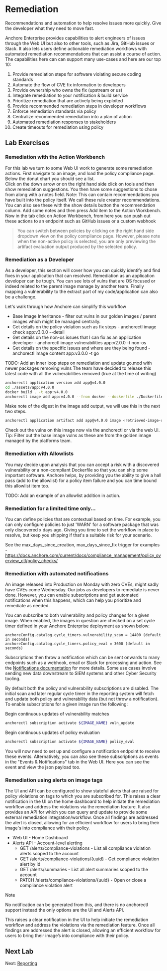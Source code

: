 # Remediation

Recommendations and automation to help resolve issues more quickly. Give the developer what they need to move fast.

Anchore Enterprise provides capabilities to alert engineers of issues through the Web UI but also to other tools, such as Jira, GitHub issues or Slack. 
It also lets users define actionable remediation workflows with automated remediation recommendations that can assist a course of action. 
The capabilities here can can support many use-cases and here are our top 10:

1. Provide remediation steps for software violating secure coding standards
2. Automate the flow of CVE fix information to developers
3. Provide ownership who owns the fix (upstream or us)
4. Integrate remediation to your notification & build service
5. Prioritize remediation that are actively being exploited
6. Provide recommended remediation steps in developer workflows
7. Enforce remediation standards via policy
8. Centralize recommended remediation into a plan of action
9. Automated remediation responses to stakeholders
10. Create timeouts for remediation using policy

## Lab Exercises

### Remediation with the Action Workbench

For this lab we turn to some Web UI work to generate some remediation actions.
First navigate to an image, and load the policy compliance page. Below the donut chart you should see a list.  
Click on the down arrow or on the right hand side click on tools and then show remediation suggestions.
You then have some suggestions to chose from along with a notes field. Note: This can contain recommendations you have built into the policy itself. 
We call these rule creator recommendations. You can also see these with the show details button the recommendation column.
Add some notes and then press Add item to the Action Workbench.
Now in the tab click on Action Workbench, from here you can push out these actions to an endpoint such as GitHub issues or a custom webhook

> You can switch between policies by clicking on the right hand side dropdown view on the policy compliance page. 
> However, please note when the non-active policy is selected, you are only previewing the artifact evaluation output produced by the selected policy.

### Remediation as a Developer

As a developer, this section will cover how you can quickly identify and find fixes in your application that can resolved.
Remediation as an application developer can be tough. You can see lots of vulns that are OS focused or indeed related to the parent image manage by another team.
Finally mapping a vulnerability to the extract part of my code/application can also be a challenge. 

Let's walk through how Anchore can simplify this workflow

- Base Image Inheritance - filter out vulns in our golden images / parent images which might be managed centrally.
- Get details on the policy violation such as fix steps - anchorectl image check app:v3.0.0 --detail
- Get details on the non-os issues that I can fix as an application developer - anchorectl image vulnerabilities app:v2.0.0 -t non-os
- Get details on the specific issues and where are they being found - anchorectl image content app:v3.0.0 -t go

TODO: Add an inner loop steps on remediation and update go.mod with newer packages removing vulns
The team have decided to release this latest code with all the vulnerabilities removed (true at the time of writing)
```bash
anchorectl application version add app@v4.0.0
cd ./assets/app:v4.0.0
docker build . -t app:v4.0.0
anchorectl image add app:v4.0.0 --from docker --dockerfile ./Dockerfile --force
```
Make note of the digest in the image add output, we will use this in the next two steps.
```bash
anchorectl application artifact add app@v4.0.0 image <retrieved-image-sha>
```
Check out the vulns on this image now via the anchorectl or via the web UI. Tip: Filter out the base image vulns as these are from the golden image managed by the platforms team.

### Remediation with Allowlists

You may decide upon analysis that you can accept a risk with a discovered vulnerability or a non-compliant Dockerfile so that you can ship some important software.
Anchore helps, by providing you the ability to give a hall pass (add to the allowlist) for a policy item failure and you can time bound this allowlist item too.

TODO: Add an example of an allowlist addition in action.

### Remediation for a limited time only...

You can define policies that are contextual based on time.
For example, you can only configure policies to just 'WARN' for a software package that was only discovered x days ago.
Giving you time to set the workflow in place to resolve, but keep you shipping if that's a suitable risk for your scenario.

See the max_days_since_creation, max_days_since_fix trigger for examples - https://docs.anchore.com/current/docs/compliance_management/policy_overview_ctl/policy_checks/

### Remediation with automated notifications

An image released into Production on Monday with zero CVEs, might sadly have CVEs come Wednesday. Our jobs as developers to remediate is never done. However, you can enable subscriptions and get automated notifications when this happens, which can help you prioritize and remediate as needed. 

You can subscribe to both vulnerability and policy changes for a given image. When enabled, the images in question are checked on a set cycle timer defined in your Anchore Enterprise deployment as shown below: 
```
anchoreConfig.catalog.cycle_timers.vulnerability_scan = 14400 (default in seconds)
anchoreConfig.catalog.cycle_timers.policy_eval = 3600 (default in seconds)
```
Subscriptions then throw a notification which can be sent onwards to many endpoints such as a webhook, email or Slack for processing and action. See the [Notifications documentation](https://docs.anchore.com/current/docs/configuration/notifications/) for more details.
Some use cases involve sending new data downstream to SIEM systems and other Cyber Security tooling.

By default both the policy and vulnerability subscriptions are disabled. The initial scan and later regular cycle timer in the reporting system will fetch and update both policy and vulnerability data (but not throw a notification). To enable subscriptions for a given image run the following:

Begin continuous updates of vulnerability matches
```bash
anchorectl subscription activate ${IMAGE_NAME} vuln_update
```

Begin continuous updates of policy evaluation
```bash
anchorectl subscription activate ${IMAGE_NAME} policy_eval   
```

You will now need to set up and configure a notification endpoint to receive these events. Alternatively, you can also see these subscriptions as events in the "Events & Notifications" tab in the Web UI. Here you can see the event and view the json payload too.

### Remediation using alerts on image tags

The UI and API can be configured to show stateful alerts that are raised for policy violations on tags to which you are subscribed for.
This raises a clear notification in the UI on the home dashboard to help initiate the remediation workflow and address the violations via the remediation feature. 
It also provides an API for which you can query and update to provide some external remediation integration/workflow.
Once all findings are addressed the alert is closed, allowing for an efficient workflow for users to bring their image's into compliance with their policy.

- Web UI - Home Dashboard
- Alerts API - Account-level alerting
    - GET /alerts/compliance-violations - List all compliance violation alerts scoped to the account
    - GET /alerts/compliance-violations/{uuid} - Get compliance violation alert by id
    - GET /alerts/summaries - List all alert summaries scoped to the account
    - PATCH /alerts/compliance-violations/{uuid} - Open or close a compliance violation alert

> [!NOTE] 
> No notification can be generated from this, and there is no anchorectl support instead the only options are the UI and Alerts API.

This raises a clear notification in the UI to help initiate the remediation workflow and address the violations via the remediation feature. Once all findings are addressed the alert is closed, allowing an efficient workflow for users to bring their image’s into compliance with their policy.

## Next Lab

Next: [Reporting](reporting.md)
